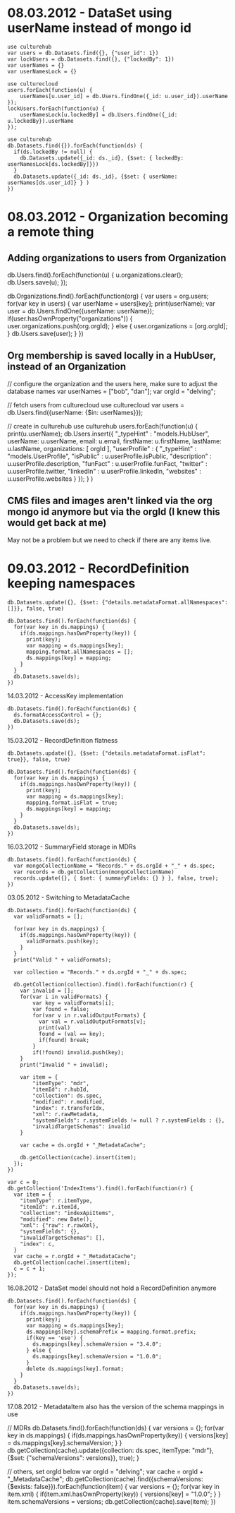 # 08.03.2012 - DataSet using userName instead of mongo id

    use culturehub
    var users = db.Datasets.find({}, {"user_id": 1})
    var lockUsers = db.Datasets.find({}, {"lockedBy": 1})
    var userNames = {}
    var userNamesLock = {}

    use culturecloud
    users.forEach(function(u) {
        userNames[u.user_id] = db.Users.findOne({_id: u.user_id}).userName
    });
    lockUsers.forEach(function(u) {
        userNamesLock[u.lockedBy] = db.Users.findOne({_id: u.lockedBy}).userName
    });

    use culturehub
    db.Datasets.find({}).forEach(function(ds) {
      if(ds.lockedBy != null) {
        db.Datasets.update({_id: ds._id}, {$set: { lockedBy: userNamesLock[ds.lockedBy]}})
      }
      db.Datasets.update({_id: ds._id}, {$set: { userName: userNames[ds.user_id]} } )
    })

# 08.03.2012 - Organization becoming a remote thing

## Adding organizations to users from Organization

db.Users.find().forEach(function(u) { u.organizations.clear(); db.Users.save(u); });

db.Organizations.find().forEach(function(org) {
  var users = org.users;
  for(var key in users) {
    var userName = users[key];
    print(userName);
    var user = db.Users.findOne({userName: userName});
    if(user.hasOwnProperty("organizations")) {
      user.organizations.push(org.orgId);
    } else {
      user.organizations = [org.orgId];
    }
    db.Users.save(user);
  }
})

## Org membership is saved locally in a HubUser, instead of an Organization

// configure the organization and the users here, make sure to adjust the database names
var userNames = ["bob", "dan"];
var orgId = "delving";

// fetch users from culturecloud
use culturecloud
var users = db.Users.find({userName: {$in: userNames}});

// create in culturehub
use culturehub
users.forEach(function(u) {
  print(u.userName);
  db.Users.insert({
    "_typeHint" : "models.HubUser",
    userName: u.userName,
    email: u.email,
    firstName: u.firstName,
    lastName: u.lastName,
    organizations: [ orgId ],
    "userProfile" : {
    		"_typeHint" : "models.UserProfile",
    		"isPublic" : u.userProfile.isPublic,
    		"description" : u.userProfile.description,
    		"funFact" : u.userProfile.funFact,
    		"twitter" : u.userProfile.twitter,
    		"linkedIn" : u.userProfile.linkedIn,
    		"websites" : u.userProfile.websites
    	}
  });
  }
)


## CMS files and images aren't linked via the org mongo id anymore but via the orgId (I knew this would get back at me)

May not be a problem but we need to check if there are any items live.



# 09.03.2012 - RecordDefinition keeping namespaces

    db.Datasets.update({}, {$set: {"details.metadataFormat.allNamespaces": []}}, false, true)

    db.Datasets.find().forEach(function(ds) {
      for(var key in ds.mappings) {
        if(ds.mappings.hasOwnProperty(key)) {
          print(key);
          var mapping = ds.mappings[key];
          mapping.format.allNamespaces = [];
          ds.mappings[key] = mapping;
        }
      }
      db.Datasets.save(ds);
    })

14.03.2012 - AccessKey implementation

    db.Datasets.find().forEach(function(ds) {
      ds.formatAccessControl = {};
      db.Datasets.save(ds);
    })

15.03.2012 - RecordDefinition flatness

    db.Datasets.update({}, {$set: {"details.metadataFormat.isFlat": true}}, false, true)

    db.Datasets.find().forEach(function(ds) {
      for(var key in ds.mappings) {
        if(ds.mappings.hasOwnProperty(key)) {
          print(key);
          var mapping = ds.mappings[key];
          mapping.format.isFlat = true;
          ds.mappings[key] = mapping;
        }
      }
      db.Datasets.save(ds);
    })

16.03.2012 - SummaryField storage in MDRs

    db.Datasets.find().forEach(function(ds) {
      var mongoCollectionName = "Records." + ds.orgId + "_" + ds.spec;
      var records = db.getCollection(mongoCollectionName)
      records.update({}, { $set: { summaryFields: {} } }, false, true);
    })

03.05.2012 - Switching to MetadataCache

    db.Datasets.find().forEach(function(ds) {
      var validFormats = [];

      for(var key in ds.mappings) {
        if(ds.mappings.hasOwnProperty(key)) {
          validFormats.push(key);
        }
      }
      print("Valid " + validFormats);

      var collection = "Records." + ds.orgId + "_" + ds.spec;

      db.getCollection(collection).find().forEach(function(r) {
        var invalid = [];
        for(var i in validFormats) {
            var key = validFormats[i];
            var found = false;
            for(var v in r.validOutputFormats) {
              var val = r.validOutputFormats[v];
              print(val)
              found = (val == key);
              if(found) break;
            }
            if(!found) invalid.push(key);
        }
        print("Invalid " + invalid);

        var item = {
            "itemType": "mdr",
            "itemId": r.hubId,
            "collection": ds.spec,
            "modified": r.modified,
            "index": r.transferIdx,
            "xml": r.rawMetadata,
            "systemFields": r.systemFields != null ? r.systemFields : {},
            "invalidTargetSchemas": invalid
        }

        var cache = ds.orgId + "_MetadataCache";

        db.getCollection(cache).insert(item);
      });
    })

    var c = 0;
    db.getCollection('IndexItems').find().forEach(function(r) {
      var item = {
        "itemType": r.itemType,
        "itemId": r.itemId,
        "collection": "indexApiItems",
        "modified": new Date(),
        "xml": {"raw": r.rawXml},
        "systemFields": {},
        "invalidTargetSchemas": [],
        "index": c,
      }
      var cache = r.orgId + "_MetadataCache";
      db.getCollection(cache).insert(item);
      c = c + 1;
    });


16.08.2012 - DataSet model should not hold a RecordDefinition anymore

    db.Datasets.find().forEach(function(ds) {
      for(var key in ds.mappings) {
        if(ds.mappings.hasOwnProperty(key)) {
          print(key);
          var mapping = ds.mappings[key];
          ds.mappings[key].schemaPrefix = mapping.format.prefix;
          if(key == 'ese') {
            ds.mappings[key].schemaVersion = "3.4.0";
          } else {
            ds.mappings[key].schemaVersion = "1.0.0";
          }
          delete ds.mappings[key].format;
        }
      }
      db.Datasets.save(ds);
    })

17.08.2012 - MetadataItem also has the version of the schema mappings in use

// MDRs
db.Datasets.find().forEach(function(ds) {
  var versions = {};
  for(var key in ds.mappings) {
    if(ds.mappings.hasOwnProperty(key)) {
      versions[key] = ds.mappings[key].schemaVersion;
    }
  }
  db.getCollection(cache).update({collection: ds.spec, itemType: "mdr"}, {$set: {"schemaVersions": versions}}, true);
}

// others, set orgId below
var orgId = "delving";
var cache = orgId + "_MetadataCache";
db.getCollection(cache).find({schemaVersions: {$exists: false}}).forEach(function(item) {
  var versions = {};
  for(var key in item.xml) {
    if(item.xml.hasOwnProperty(key)) {
      versions[key] = "1.0.0";
    }
  }
  item.schemaVersions = versions;
  db.getCollection(cache).save(item);
})

